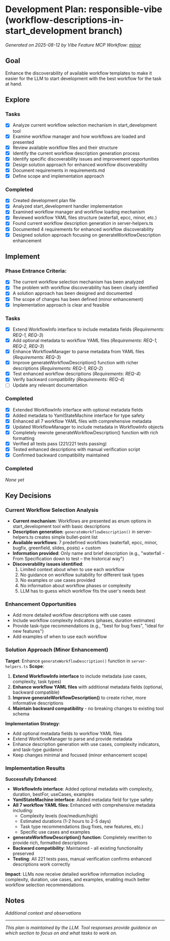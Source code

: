 # Development Plan: responsible-vibe (workflow-descriptions-in-start_development branch)

*Generated on 2025-08-12 by Vibe Feature MCP*
*Workflow: [minor](https://mrsimpson.github.io/responsible-vibe-mcp/workflows/minor)*

## Goal
Enhance the discoverability of available workflow templates to make it easier for the LLM to start development with the best workflow for the task at hand.

## Explore
### Tasks
- [x] Analyze current workflow selection mechanism in start_development tool
- [x] Examine workflow manager and how workflows are loaded and presented
- [x] Review available workflow files and their structure
- [x] Identify the current workflow description generation process
- [x] Identify specific discoverability issues and improvement opportunities
- [x] Design solution approach for enhanced workflow discoverability
- [x] Document requirements in requirements.md
- [x] Define scope and implementation approach

### Completed
- [x] Created development plan file
- [x] Analyzed start_development handler implementation
- [x] Examined workflow manager and workflow loading mechanism
- [x] Reviewed workflow YAML files structure (waterfall, epcc, minor, etc.)
- [x] Found current workflow description generation in server-helpers.ts
- [x] Documented 4 requirements for enhanced workflow discoverability
- [x] Designed solution approach focusing on generateWorkflowDescription enhancement

## Implement

### Phase Entrance Criteria:
- [x] The current workflow selection mechanism has been analyzed
- [x] The problem with workflow discoverability has been clearly identified
- [x] A solution approach has been designed and documented
- [x] The scope of changes has been defined (minor enhancement)
- [x] Implementation approach is clear and feasible

### Tasks
- [x] Extend WorkflowInfo interface to include metadata fields (_Requirements: REQ-1, REQ-3_)
- [x] Add optional metadata to workflow YAML files (_Requirements: REQ-1, REQ-2, REQ-3_)
- [x] Enhance WorkflowManager to parse metadata from YAML files (_Requirements: REQ-3_)
- [x] Improve generateWorkflowDescription() function with richer descriptions (_Requirements: REQ-1, REQ-2_)
- [x] Test enhanced workflow descriptions (_Requirements: REQ-4_)
- [x] Verify backward compatibility (_Requirements: REQ-4_)
- [ ] Update any relevant documentation

### Completed
- [x] Extended WorkflowInfo interface with optional metadata fields
- [x] Added metadata to YamlStateMachine interface for type safety
- [x] Enhanced all 7 workflow YAML files with comprehensive metadata
- [x] Updated WorkflowManager to include metadata in WorkflowInfo objects
- [x] Completely rewrote generateWorkflowDescription() function with rich formatting
- [x] Verified all tests pass (221/221 tests passing)
- [x] Tested enhanced descriptions with manual verification script
- [x] Confirmed backward compatibility maintained

### Completed
*None yet*

## Key Decisions

### Current Workflow Selection Analysis
- **Current mechanism**: Workflows are presented as enum options in start_development tool with basic descriptions
- **Description generation**: `generateWorkflowDescription()` in server-helpers.ts creates simple bullet-point list
- **Available workflows**: 7 predefined workflows (waterfall, epcc, minor, bugfix, greenfield, slides, posts) + custom
- **Information provided**: Only name and brief description (e.g., "waterfall - From Specification down to test – the historical way")
- **Discoverability issues identified**:
  1. Limited context about when to use each workflow
  2. No guidance on workflow suitability for different task types
  3. No examples or use cases provided
  4. No information about workflow phases or complexity
  5. LLM has to guess which workflow fits the user's needs best

### Enhancement Opportunities
- Add more detailed workflow descriptions with use cases
- Include workflow complexity indicators (phases, duration estimates)
- Provide task-type recommendations (e.g., "best for bug fixes", "ideal for new features")
- Add examples of when to use each workflow

### Solution Approach (Minor Enhancement)
**Target**: Enhance `generateWorkflowDescription()` function in `server-helpers.ts`
**Scope**: 
1. **Extend WorkflowInfo interface** to include metadata (use cases, complexity, task types)
2. **Enhance workflow YAML files** with additional metadata fields (optional, backward compatible)
3. **Improve generateWorkflowDescription()** to create richer, more informative descriptions
4. **Maintain backward compatibility** - no breaking changes to existing tool schema

**Implementation Strategy**:
- Add optional metadata fields to workflow YAML files
- Extend WorkflowManager to parse and provide metadata
- Enhance description generation with use cases, complexity indicators, and task-type guidance
- Keep changes minimal and focused (minor enhancement scope)

### Implementation Results
**Successfully Enhanced**:
- **WorkflowInfo interface**: Added optional metadata with complexity, duration, bestFor, useCases, examples
- **YamlStateMachine interface**: Added metadata field for type safety
- **All 7 workflow YAML files**: Enhanced with comprehensive metadata including:
  - Complexity levels (low/medium/high)
  - Estimated durations (1-2 hours to 2-5 days)
  - Task type recommendations (bug fixes, new features, etc.)
  - Specific use cases and examples
- **generateWorkflowDescription() function**: Completely rewritten to provide rich, formatted descriptions
- **Backward compatibility**: Maintained - all existing functionality preserved
- **Testing**: All 221 tests pass, manual verification confirms enhanced descriptions work correctly

**Impact**: LLMs now receive detailed workflow information including complexity, duration, use cases, and examples, enabling much better workflow selection recommendations.

## Notes
*Additional context and observations*

---
*This plan is maintained by the LLM. Tool responses provide guidance on which section to focus on and what tasks to work on.*
